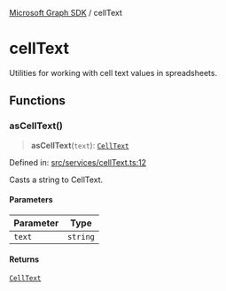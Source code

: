 [Microsoft Graph SDK](README.md) / cellText

# cellText

Utilities for working with cell text values in spreadsheets.

## Functions

### asCellText()

> **asCellText**(`text`): [`CellText`](CellText-1.md#celltext)

Defined in: [src/services/cellText.ts:12](https://github.com/Future-Secure-AI/microsoft-graph/blob/main/src/services/cellText.ts#L12)

Casts a string to CellText.

#### Parameters

| Parameter | Type |
| ------ | ------ |
| `text` | `string` |

#### Returns

[`CellText`](CellText-1.md#celltext)
